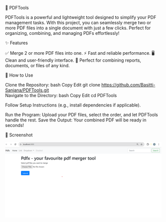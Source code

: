 📄 PDFTools

PDFTools is a powerful and lightweight tool designed to simplify your PDF management tasks. With this project, you can seamlessly merge two or more PDF files into a single document with just a few clicks. Perfect for organizing, combining, and managing PDFs effortlessly!

✨ Features

✅ Merge 2 or more PDF files into one.
⚡ Fast and reliable performance.
🖥️ Clean and user-friendly interface.
📂 Perfect for combining reports, documents, or files of any kind.

🚀 How to Use

Clone the Repository:
bash
Copy
Edit
git clone https://github.com/Basitti-Sanjana/PDFTools.git  
Navigate to the Directory:
bash
Copy
Edit
cd PDFTools  

Follow Setup Instructions (e.g., install dependencies if applicable).

Run the Program: Upload your PDF files, select the order, and let PDFTools handle the rest.
Save the Output: Your combined PDF will be ready in seconds!

📸 Screenshot

![image alt](https://github.com/Basitti-Sanjana/PDFTools/blob/9e5fe3b99845e5f0ef3db14d4b18cd9c5c74edf4/PDFHomePage.png)




 
